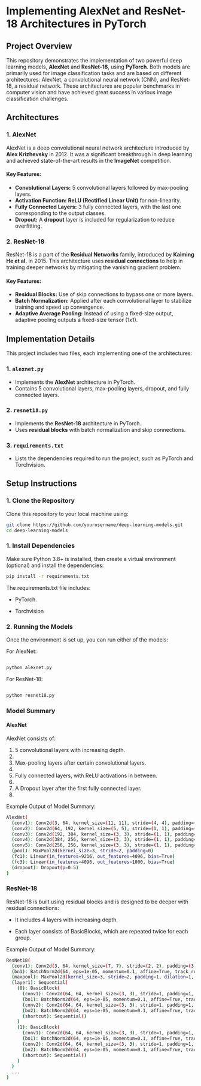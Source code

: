 # **Implementing AlexNet and ResNet-18 Architectures in PyTorch**

## **Project Overview**
This repository demonstrates the implementation of two powerful deep learning models, **AlexNet** and **ResNet-18**, using **PyTorch**. Both models are primarily used for image classification tasks and are based on different architectures: AlexNet, a convolutional neural network (CNN), and ResNet-18, a residual network. These architectures are popular benchmarks in computer vision and have achieved great success in various image classification challenges.

## **Architectures**
### **1. AlexNet**
AlexNet is a deep convolutional neural network architecture introduced by **Alex Krizhevsky** in 2012. It was a significant breakthrough in deep learning and achieved state-of-the-art results in the **ImageNet** competition.

#### **Key Features:**
- **Convolutional Layers:** 5 convolutional layers followed by max-pooling layers.
- **Activation Function:** **ReLU (Rectified Linear Unit)** for non-linearity.
- **Fully Connected Layers:** 3 fully connected layers, with the last one corresponding to the output classes.
- **Dropout:** A **dropout** layer is included for regularization to reduce overfitting.
  
### **2. ResNet-18**
ResNet-18 is a part of the **Residual Networks** family, introduced by **Kaiming He et al.** in 2015. This architecture uses **residual connections** to help in training deeper networks by mitigating the vanishing gradient problem.

#### **Key Features:**
- **Residual Blocks:** Use of skip connections to bypass one or more layers.
- **Batch Normalization:** Applied after each convolutional layer to stabilize training and speed up convergence.
- **Adaptive Average Pooling:** Instead of using a fixed-size output, adaptive pooling outputs a fixed-size tensor (1x1).
  
## **Implementation Details**
This project includes two files, each implementing one of the architectures:

### **1. `alexnet.py`**
- Implements the **AlexNet** architecture in PyTorch.
- Contains 5 convolutional layers, max-pooling layers, dropout, and fully connected layers.

### **2. `resnet18.py`**
- Implements the **ResNet-18** architecture in PyTorch.
- Uses **residual blocks** with batch normalization and skip connections.

### **3. `requirements.txt`**
- Lists the dependencies required to run the project, such as PyTorch and Torchvision.

## **Setup Instructions**

### **1. Clone the Repository**
Clone this repository to your local machine using:
```bash
git clone https://github.com/yourusername/deep-learning-models.git
cd deep-learning-models
 ```

### **1. Install Dependencies**

Make sure Python 3.8+ is installed, then create a virtual environment (optional) and install the dependencies:
```bash
pip install -r requirements.txt
```
The requirements.txt file includes:

- PyTorch. 

- Torchvision

### **2. Running the Models**

Once the environment is set up, you can run either of the models:

For AlexNet:

```bash

python alexnet.py
```
For ResNet-18:

```bash

python resnet18.py
```
### Model Summary
#### AlexNet
AlexNet consists of:

1. 5 convolutional layers with increasing depth.
2. 
3. Max-pooling layers after certain convolutional layers.
4. 
5. Fully connected layers, with ReLU activations in between.
6. 
7. A Dropout layer after the first fully connected layer.
8. 
Example Output of Model Summary:


```bash
AlexNet(
  (conv1): Conv2d(3, 64, kernel_size=(11, 11), stride=(4, 4), padding=(2, 2))
  (conv2): Conv2d(64, 192, kernel_size=(5, 5), stride=(1, 1), padding=(2, 2))
  (conv3): Conv2d(192, 384, kernel_size=(3, 3), stride=(1, 1), padding=(1, 1))
  (conv4): Conv2d(384, 256, kernel_size=(3, 3), stride=(1, 1), padding=(1, 1))
  (conv5): Conv2d(256, 256, kernel_size=(3, 3), stride=(1, 1), padding=(1, 1))
  (pool): MaxPool2d(kernel_size=3, stride=2, padding=0)
  (fc1): Linear(in_features=9216, out_features=4096, bias=True)
  (fc3): Linear(in_features=4096, out_features=1000, bias=True)
  (dropout): Dropout(p=0.5)
)
```
### ResNet-18
ResNet-18 is built using residual blocks and is designed to be deeper with residual connections:

- It includes 4 layers with increasing depth.
  
- Each layer consists of BasicBlocks, which are repeated twice for each group.
  
Example Output of Model Summary:

```bash
ResNet18(
  (conv1): Conv2d(3, 64, kernel_size=(7, 7), stride=(2, 2), padding=(3, 3), bias=False)
  (bn1): BatchNorm2d(64, eps=1e-05, momentum=0.1, affine=True, track_running_stats=True)
  (maxpool): MaxPool2d(kernel_size=3, stride=2, padding=1, dilation=1, ceil_mode=False)
  (layer1): Sequential(
    (0): BasicBlock(
      (conv1): Conv2d(64, 64, kernel_size=(3, 3), stride=1, padding=1, bias=False)
      (bn1): BatchNorm2d(64, eps=1e-05, momentum=0.1, affine=True, track_running_stats=True)
      (conv2): Conv2d(64, 64, kernel_size=(3, 3), stride=1, padding=1, bias=False)
      (bn2): BatchNorm2d(64, eps=1e-05, momentum=0.1, affine=True, track_running_stats=True)
      (shortcut): Sequential()
    )
    (1): BasicBlock(
      (conv1): Conv2d(64, 64, kernel_size=(3, 3), stride=1, padding=1, bias=False)
      (bn1): BatchNorm2d(64, eps=1e-05, momentum=0.1, affine=True, track_running_stats=True)
      (conv2): Conv2d(64, 64, kernel_size=(3, 3), stride=1, padding=1, bias=False)
      (bn2): BatchNorm2d(64, eps=1e-05, momentum=0.1, affine=True, track_running_stats=True)
      (shortcut): Sequential()
    )
  )
  ...
)
```








